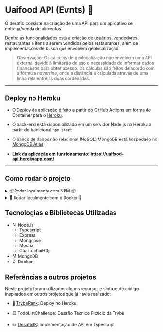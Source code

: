 # Uaifood API (Evnts) 🍔

O desafio consiste na criação de uma API para um aplicativo de entrega/venda de alimentos.

Dentre as funcionalidades está a criação de usuários, vendedores, restaurantes e itens a serem vendidos pelos restaurantes, além de implementações de busca que envolvem geolocalização

> Observação: Os cálculos de geolocalização não envolvem uma API externa, devido à limitação de uso e necessidade de informar dados financeiros para obter acesso. Os cálculos são feitos de acordo com a fórmula *haversine*, onde a distância é calculada através de uma linha reta entre as duas cordenadas. 

---
## Deploy no Heroku

- O Deploy da aplicação é feito a partir do GitHub Actions em forma de Container para o [Heroku](https://www.heroku.com/).

- O back-end está disponibilizado em um servidor Node.js no Heroku a partir do tradicional `npm start`

- O banco de dados não relacional (NoSQL) MongoDB está hospedado no [MongoDB Atlas](https://www.mongodb.com/atlas/database)

- **Link da aplicação em funcionamento: https://uaifood-api.herokuapp.com/**

---
## Como rodar o projeto

<details>
  <summary>📦Rodar localmente com NPM 📦</summary>

  ## Requisitos 📝

  - [Node.js](https://nodejs.org/)

  ## Setup 🔧

  Antes de iniciar o projeto, é importante configurar algumas variáveis de ambiente e instalar as dependências do projeto.

  ### Configurar o ambiente (.env)

  - Altere o arquivo `.env.example` com as suas variáveis de ambiente:
  
    ```
      MONGODB_USERNAME=user_example // Usuário do banco MongoDB
      MONGODB_PASSWORD=Strong_Password123 // Senha do banco MongoDB
      JWT_SECRET=Strong_Password123 // Senha para encriptar tokens de autenticação do usuário
      PORT=3001 // Opcional - Porta onde a sua aplicação vai rodar (Padrão 3001)
    ```
  - Renomeie o arquivo para `.env`
  
  ### Instalar dependências
  
  - Rode o comando `npm install` na raiz do projeto

  ## Inicializar a aplicação ▶️
  
  - Rode o comando `npm run dev` para inicializar em modo de desenvolvimento;
  - Rode o comando `npm start` para inicializar em modo de produção;

  ## Acessar a aplicação 🍕
  
  - Você pode acessar a aplicação via [Postman](https://www.postman.com/) ou [Insomnia](https://insomnia.rest/)
  - **Coleção de Rotas para o Postman está disponibilizada [aqui!](/desafioEvnts.postman_collection.json)**
  ---
</details>

<details>
  <summary>🐋 Rodar localmente com o Docker 🐋</summary>

  ## Requisitos 📝

  - [Docker](https://www.docker.com/get-started/)

  ## Setup 🔧

  Antes de iniciar o projeto, é importante configurar algumas variáveis de ambiente e instalar as dependências do projeto.

  ### Configurar o ambiente (.env)

  - Altere o arquivo `.env.example` com as suas variáveis de ambiente:
  
    ```
      MONGODB_USERNAME=user_example // Usuário do banco MongoDB
      MONGODB_PASSWORD=Strong_Password123 // Senha do banco MongoDB
      JWT_SECRET=Strong_Password123 // Senha para encriptar tokens de autenticação do usuário
      PORT=3001 // Opcional - Porta onde a sua aplicação vai rodar (Padrão 3001)
    ```
  - Renomeie o arquivo para `.env`

  ## Inicializar a aplicação ▶️
  
  - Rode o comando `npm run dev:docker` para inicializar em modo de desenvolvimento;
  - Rode o comando `npm run start:docker` para inicializar em modo de produção;

  ## Acessar a aplicação 🍕
  
  - Você pode acessar a aplicação via [Postman](https://www.postman.com/) ou [Insomnia](https://insomnia.rest/)
  - **Coleção de Rotas para o Postman está disponibilizada [aqui!](/desafioEvnts.postman_collection.json)**

---
</details>

## Tecnologias e Bibliotecas Utilizadas

  - <img src="https://cdn.iconscout.com/icon/free/png-256/node-js-1174925.png" alt="Node.js Logo" width="15"/> Node.js
    - Typescript
    - Express
    - Mongoose
    - Mocha
    - Chai + chaiHttp
  - <img src="https://www.mongodb.com/assets/images/global/favicon.ico" alt="MongoDB Logo" width="15"/> MongoDB
  - <img src="https://www.docker.com/favicon.ico" alt="Docker Logo" width="15"/> Docker


## Referências a outros projetos

Neste projeto foram utilizados alguns recursos e sintaxe de código inspirados em outros projetos que já havia realizado:

- 🏅 [TrybeRank](https://github.com/RafaelAugustScherer/trybe-rank): Deploy no Heroku

- 🟨 [TodoListChallenge](https://github.com/RafaelAugustScherer/todoListChallenge): Desafio Técnico Fictício da Trybe

- ✏️ [DesafioIK](https://github.com/RafaelAugustScherer/desafioIK): Implementação de API em Typescript

